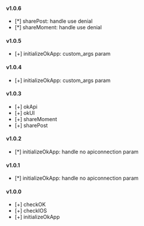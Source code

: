 #### v1.0.6
- [*] sharePost: handle use denial
- [*] shareMoment: handle use denial

#### v1.0.5
- [+] initializeOkApp: custom_args param

#### v1.0.4
- [+] initializeOkApp: custom_args param

#### v1.0.3
- [+] okApi
- [+] okUI
- [+] shareMoment
- [+] sharePost

#### v1.0.2
- [*] initializeOkApp: handle no apiconnection param

#### v1.0.1
- [*] initializeOkApp: handle no apiconnection param

#### v1.0.0
- [+] checkOK
- [+] checkIOS
- [+] initializeOkApp